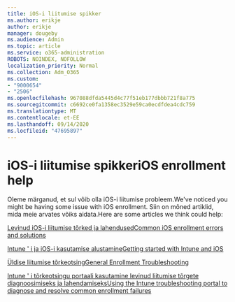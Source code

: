 ```yaml
---
title: iOS-i liitumise spikker
ms.author: erikje
author: erikje
manager: dougeby
ms.audience: Admin
ms.topic: article
ms.service: o365-administration
ROBOTS: NOINDEX, NOFOLLOW
localization_priority: Normal
ms.collection: Adm_O365
ms.custom:
- "9000654"
- "2506"
ms.openlocfilehash: 967088dfda5445d4c77f51eb177dbbb721f8a775
ms.sourcegitcommit: c6692ce0fa1358ec3529e59ca0ecdfdea4cdc759
ms.translationtype: MT
ms.contentlocale: et-EE
ms.lasthandoff: 09/14/2020
ms.locfileid: "47695897"
---
```

# <a name="ios-enrollment-help"></a><span data-ttu-id="bdc48-102">iOS-i liitumise spikker</span><span class="sxs-lookup"><span data-stu-id="bdc48-102">iOS enrollment help</span></span>

<span data-ttu-id="bdc48-103">Oleme märganud, et sul võib olla iOS-i liitumise probleem.</span><span class="sxs-lookup"><span data-stu-id="bdc48-103">We've noticed you might be having some issue with iOS enrollment.</span></span> <span data-ttu-id="bdc48-104">Siin on mõned artiklid, mida meie arvates võiks aidata.</span><span class="sxs-lookup"><span data-stu-id="bdc48-104">Here are some articles we think could help:</span></span> 

[<span data-ttu-id="bdc48-105">Levinud iOS-i liitumise tõrked ja lahendused</span><span class="sxs-lookup"><span data-stu-id="bdc48-105">Common iOS enrollment errors and solutions</span></span>](https://support.microsoft.com/help/4039809/troubleshooting-ios-device-enrollment-in-intune)

[<span data-ttu-id="bdc48-106">Intune ' i ja iOS-i kasutamise alustamine</span><span class="sxs-lookup"><span data-stu-id="bdc48-106">Getting started with Intune and iOS</span></span>](https://docs.microsoft.com/intune/enrollment/ios-enroll)

[<span data-ttu-id="bdc48-107">Üldise liitumise tõrkeotsing</span><span class="sxs-lookup"><span data-stu-id="bdc48-107">General Enrollment Troubleshooting</span></span>](https://docs.microsoft.com/intune/enrollment/troubleshoot-device-enrollment-in-intune)

[<span data-ttu-id="bdc48-108">Intune ' i tõrkeotsingu portaali kasutamine levinud liitumise tõrgete diagnoosimiseks ja lahendamiseks</span><span class="sxs-lookup"><span data-stu-id="bdc48-108">Using the Intune troubleshooting portal to diagnose and resolve common enrollment failures</span></span>](https://docs.microsoft.com/intune/help-desk-operators)